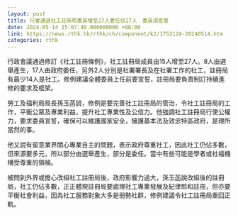 ```yaml
---
layout: post
title: 行會通過社工註冊局委員增至27人委任佔17人　委員須宣誓
date: 2024-05-14 15:07:40.000000000 +08:00
link: https://news.rthk.hk/rthk/ch/component/k2/1753124-20240514.htm
categories: rthk
---
```


行政會議通過修訂《社工註冊條例》，社工註冊局成員由15人增至27人。8人由選舉產生，17人由政府委任，另外2人分別是社署署長及在社署工作的社工，註冊局有最少14人是社工。修例建議全體委員上任前要宣誓，註冊局要負責制訂持續進修的要求及框架。

勞工及福利局局長孫玉菡說，修例是要完善社工註冊局的管治，令社工註冊局的工作，平衡公眾及專業利益，提升社工專業性及公信力。他強調社工註冊局行使公權力，要求委員宣誓，確保可以維護國家安全，擁護基本法及效忠特區政府，是理所當然的事。

他又說有留意業界關心專業自主的問題，表示政府尊重社工，因此社工仍佔多數，但來源要多元，所以部分由選舉產生，部分是委任。當中有些可能是學者或社福機構受尊重的領袖。

被問到外界或擔心改組社工註冊局後，政府影響力過大，孫玉菡說改組後的註冊局，社工仍佔多數，正正體現註冊局要處理社工專業發展及紀律聆和註冊，但亦要平衡社會利益，因為社工服務對象大多是弱勢社群，修例建議令社工註冊局重回正軌。
